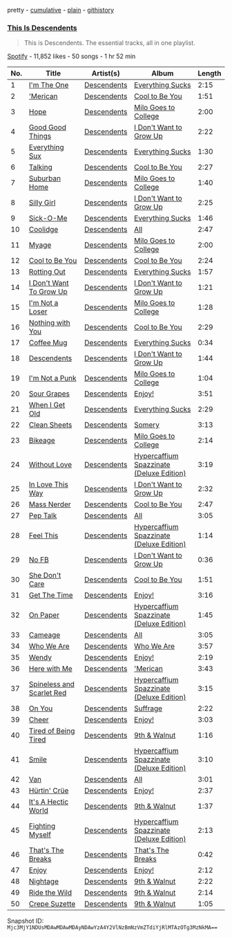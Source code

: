 pretty - [cumulative](/playlists/cumulative/37i9dQZF1DZ06evO0VULZP.md) - [plain](/playlists/plain/37i9dQZF1DZ06evO0VULZP) - [githistory](https://github.githistory.xyz/mackorone/spotify-playlist-archive/blob/main/playlists/plain/37i9dQZF1DZ06evO0VULZP)

### [This Is Descendents](https://open.spotify.com/playlist/37i9dQZF1DZ06evO0VULZP)

> This is Descendents\. The essential tracks, all in one playlist.

[Spotify](https://open.spotify.com/user/spotify) - 11,852 likes - 50 songs - 1 hr 52 min

| No. | Title | Artist(s) | Album | Length |
|---|---|---|---|---|
| 1 | [I'm The One](https://open.spotify.com/track/5XXiK8GZjjmCHpBpUEm9z5) | [Descendents](https://open.spotify.com/artist/1FGH4Bh7g9W6V4fUcKZWp5) | [Everything Sucks](https://open.spotify.com/album/2jUjrmnCfEEwvC4H2twuTI) | 2:15 |
| 2 | ['Merican](https://open.spotify.com/track/2BY2O9OybmxpND0DqNgx97) | [Descendents](https://open.spotify.com/artist/1FGH4Bh7g9W6V4fUcKZWp5) | [Cool to Be You](https://open.spotify.com/album/52RKlgHaL9hv8VjlVa3YkB) | 1:51 |
| 3 | [Hope](https://open.spotify.com/track/5Jd6yfhjjmDxODdvYTjscz) | [Descendents](https://open.spotify.com/artist/1FGH4Bh7g9W6V4fUcKZWp5) | [Milo Goes to College](https://open.spotify.com/album/7ap2sARnQnkhfbUxYIEcu8) | 2:00 |
| 4 | [Good Good Things](https://open.spotify.com/track/7HHle8A6urSZT4RxkDQIiz) | [Descendents](https://open.spotify.com/artist/1FGH4Bh7g9W6V4fUcKZWp5) | [I Don't Want to Grow Up](https://open.spotify.com/album/5kOp5XHhmMoG2e41VyVQC0) | 2:22 |
| 5 | [Everything Sux](https://open.spotify.com/track/0LDAMbrDwcMlH94AG9VYwW) | [Descendents](https://open.spotify.com/artist/1FGH4Bh7g9W6V4fUcKZWp5) | [Everything Sucks](https://open.spotify.com/album/2jUjrmnCfEEwvC4H2twuTI) | 1:30 |
| 6 | [Talking](https://open.spotify.com/track/5MbtRgGNhwK2KdJFt39a8L) | [Descendents](https://open.spotify.com/artist/1FGH4Bh7g9W6V4fUcKZWp5) | [Cool to Be You](https://open.spotify.com/album/52RKlgHaL9hv8VjlVa3YkB) | 2:27 |
| 7 | [Suburban Home](https://open.spotify.com/track/7Meu81YN9Ols2nQdbkKbbh) | [Descendents](https://open.spotify.com/artist/1FGH4Bh7g9W6V4fUcKZWp5) | [Milo Goes to College](https://open.spotify.com/album/7ap2sARnQnkhfbUxYIEcu8) | 1:40 |
| 8 | [Silly Girl](https://open.spotify.com/track/1o0cObpbURSTFEoXSgmL6a) | [Descendents](https://open.spotify.com/artist/1FGH4Bh7g9W6V4fUcKZWp5) | [I Don't Want to Grow Up](https://open.spotify.com/album/5kOp5XHhmMoG2e41VyVQC0) | 2:25 |
| 9 | [Sick\-O\-Me](https://open.spotify.com/track/1fiN0tMqkUXr5rTmw109Qo) | [Descendents](https://open.spotify.com/artist/1FGH4Bh7g9W6V4fUcKZWp5) | [Everything Sucks](https://open.spotify.com/album/2jUjrmnCfEEwvC4H2twuTI) | 1:46 |
| 10 | [Coolidge](https://open.spotify.com/track/2albIR3fBkSoAj76RjqGw7) | [Descendents](https://open.spotify.com/artist/1FGH4Bh7g9W6V4fUcKZWp5) | [All](https://open.spotify.com/album/02ZwlIiMwnSolCumjuSQ8U) | 2:47 |
| 11 | [Myage](https://open.spotify.com/track/1PcPuR2vNpqNr88Cc2Lw8m) | [Descendents](https://open.spotify.com/artist/1FGH4Bh7g9W6V4fUcKZWp5) | [Milo Goes to College](https://open.spotify.com/album/7ap2sARnQnkhfbUxYIEcu8) | 2:00 |
| 12 | [Cool to Be You](https://open.spotify.com/track/1eopOIsxS1lrGkEvGwFe1P) | [Descendents](https://open.spotify.com/artist/1FGH4Bh7g9W6V4fUcKZWp5) | [Cool to Be You](https://open.spotify.com/album/52RKlgHaL9hv8VjlVa3YkB) | 2:24 |
| 13 | [Rotting Out](https://open.spotify.com/track/4N22k5sUjgC4rTymY5ilpq) | [Descendents](https://open.spotify.com/artist/1FGH4Bh7g9W6V4fUcKZWp5) | [Everything Sucks](https://open.spotify.com/album/2jUjrmnCfEEwvC4H2twuTI) | 1:57 |
| 14 | [I Don't Want To Grow Up](https://open.spotify.com/track/0eDc197F5458sCXioVf2PJ) | [Descendents](https://open.spotify.com/artist/1FGH4Bh7g9W6V4fUcKZWp5) | [I Don't Want to Grow Up](https://open.spotify.com/album/5kOp5XHhmMoG2e41VyVQC0) | 1:21 |
| 15 | [I'm Not a Loser](https://open.spotify.com/track/1XFG00rEeHaDIPOQv9LTYs) | [Descendents](https://open.spotify.com/artist/1FGH4Bh7g9W6V4fUcKZWp5) | [Milo Goes to College](https://open.spotify.com/album/7ap2sARnQnkhfbUxYIEcu8) | 1:28 |
| 16 | [Nothing with You](https://open.spotify.com/track/55CdJt5NnG07dKs3wrdduv) | [Descendents](https://open.spotify.com/artist/1FGH4Bh7g9W6V4fUcKZWp5) | [Cool to Be You](https://open.spotify.com/album/52RKlgHaL9hv8VjlVa3YkB) | 2:29 |
| 17 | [Coffee Mug](https://open.spotify.com/track/6u52PVls4czt3mp2GnyGxe) | [Descendents](https://open.spotify.com/artist/1FGH4Bh7g9W6V4fUcKZWp5) | [Everything Sucks](https://open.spotify.com/album/2jUjrmnCfEEwvC4H2twuTI) | 0:34 |
| 18 | [Descendents](https://open.spotify.com/track/6REkhlp3lPDXlhyaPWRUby) | [Descendents](https://open.spotify.com/artist/1FGH4Bh7g9W6V4fUcKZWp5) | [I Don't Want to Grow Up](https://open.spotify.com/album/5kOp5XHhmMoG2e41VyVQC0) | 1:44 |
| 19 | [I'm Not a Punk](https://open.spotify.com/track/1VMnHHIyXnIWbkhhMoI9kM) | [Descendents](https://open.spotify.com/artist/1FGH4Bh7g9W6V4fUcKZWp5) | [Milo Goes to College](https://open.spotify.com/album/7ap2sARnQnkhfbUxYIEcu8) | 1:04 |
| 20 | [Sour Grapes](https://open.spotify.com/track/1zX9ziH6fCwdtH3exHEIq8) | [Descendents](https://open.spotify.com/artist/1FGH4Bh7g9W6V4fUcKZWp5) | [Enjoy!](https://open.spotify.com/album/2Yltds9OVHc9cd020ojrWg) | 3:51 |
| 21 | [When I Get Old](https://open.spotify.com/track/40AFXpAe4CDeT8DQ8jSDag) | [Descendents](https://open.spotify.com/artist/1FGH4Bh7g9W6V4fUcKZWp5) | [Everything Sucks](https://open.spotify.com/album/2jUjrmnCfEEwvC4H2twuTI) | 2:29 |
| 22 | [Clean Sheets](https://open.spotify.com/track/3pCc0a00cKo9o1qCsNDgiP) | [Descendents](https://open.spotify.com/artist/1FGH4Bh7g9W6V4fUcKZWp5) | [Somery](https://open.spotify.com/album/3aZ0LWZrvkSMJFp8RtLpDe) | 3:13 |
| 23 | [Bikeage](https://open.spotify.com/track/3H7lUDRaFAXi5hcEzd2GsU) | [Descendents](https://open.spotify.com/artist/1FGH4Bh7g9W6V4fUcKZWp5) | [Milo Goes to College](https://open.spotify.com/album/7ap2sARnQnkhfbUxYIEcu8) | 2:14 |
| 24 | [Without Love](https://open.spotify.com/track/7JlcIAeVDKykP56emtGiHb) | [Descendents](https://open.spotify.com/artist/1FGH4Bh7g9W6V4fUcKZWp5) | [Hypercaffium Spazzinate \(Deluxe Edition\)](https://open.spotify.com/album/2hGGxQXnZpKXPmQJUgLGXS) | 3:19 |
| 25 | [In Love This Way](https://open.spotify.com/track/4LlmKr3eGaU3oxnvd84kY4) | [Descendents](https://open.spotify.com/artist/1FGH4Bh7g9W6V4fUcKZWp5) | [I Don't Want to Grow Up](https://open.spotify.com/album/5kOp5XHhmMoG2e41VyVQC0) | 2:32 |
| 26 | [Mass Nerder](https://open.spotify.com/track/7u972MeFIdqkmQodkqbBcx) | [Descendents](https://open.spotify.com/artist/1FGH4Bh7g9W6V4fUcKZWp5) | [Cool to Be You](https://open.spotify.com/album/52RKlgHaL9hv8VjlVa3YkB) | 2:47 |
| 27 | [Pep Talk](https://open.spotify.com/track/2dsB4EWZpV3X5jin2pcjhm) | [Descendents](https://open.spotify.com/artist/1FGH4Bh7g9W6V4fUcKZWp5) | [All](https://open.spotify.com/album/02ZwlIiMwnSolCumjuSQ8U) | 3:05 |
| 28 | [Feel This](https://open.spotify.com/track/2xYTsFE2JcJEZFBYfV2x56) | [Descendents](https://open.spotify.com/artist/1FGH4Bh7g9W6V4fUcKZWp5) | [Hypercaffium Spazzinate \(Deluxe Edition\)](https://open.spotify.com/album/2hGGxQXnZpKXPmQJUgLGXS) | 1:14 |
| 29 | [No FB](https://open.spotify.com/track/7a8u4fFQF8BbYOPLtsWsTg) | [Descendents](https://open.spotify.com/artist/1FGH4Bh7g9W6V4fUcKZWp5) | [I Don't Want to Grow Up](https://open.spotify.com/album/5kOp5XHhmMoG2e41VyVQC0) | 0:36 |
| 30 | [She Don't Care](https://open.spotify.com/track/1YvA35HudRjB00cQxYGUNa) | [Descendents](https://open.spotify.com/artist/1FGH4Bh7g9W6V4fUcKZWp5) | [Cool to Be You](https://open.spotify.com/album/52RKlgHaL9hv8VjlVa3YkB) | 1:51 |
| 31 | [Get The Time](https://open.spotify.com/track/2H7W4q8W86r9GzRuTiiuTs) | [Descendents](https://open.spotify.com/artist/1FGH4Bh7g9W6V4fUcKZWp5) | [Enjoy!](https://open.spotify.com/album/2Yltds9OVHc9cd020ojrWg) | 3:16 |
| 32 | [On Paper](https://open.spotify.com/track/7FSV9tYkmQ8VmWSKWKFtHw) | [Descendents](https://open.spotify.com/artist/1FGH4Bh7g9W6V4fUcKZWp5) | [Hypercaffium Spazzinate \(Deluxe Edition\)](https://open.spotify.com/album/2hGGxQXnZpKXPmQJUgLGXS) | 1:45 |
| 33 | [Cameage](https://open.spotify.com/track/12CAbupLzhGDIfUUxObG3x) | [Descendents](https://open.spotify.com/artist/1FGH4Bh7g9W6V4fUcKZWp5) | [All](https://open.spotify.com/album/02ZwlIiMwnSolCumjuSQ8U) | 3:05 |
| 34 | [Who We Are](https://open.spotify.com/track/7hTWmQ1VFjUDN4IQljtDI0) | [Descendents](https://open.spotify.com/artist/1FGH4Bh7g9W6V4fUcKZWp5) | [Who We Are](https://open.spotify.com/album/2c4Cy7KKorM1IGOgN3LczB) | 3:57 |
| 35 | [Wendy](https://open.spotify.com/track/09zb1vmjubFswa5uUeCn58) | [Descendents](https://open.spotify.com/artist/1FGH4Bh7g9W6V4fUcKZWp5) | [Enjoy!](https://open.spotify.com/album/2Yltds9OVHc9cd020ojrWg) | 2:19 |
| 36 | [Here with Me](https://open.spotify.com/track/3J0S1JeugumK6iujuCdotl) | [Descendents](https://open.spotify.com/artist/1FGH4Bh7g9W6V4fUcKZWp5) | ['Merican](https://open.spotify.com/album/60eDnZNML7mTE2UadzotYD) | 3:43 |
| 37 | [Spineless and Scarlet Red](https://open.spotify.com/track/7wumsq89VLbMlbrrqHyWsT) | [Descendents](https://open.spotify.com/artist/1FGH4Bh7g9W6V4fUcKZWp5) | [Hypercaffium Spazzinate \(Deluxe Edition\)](https://open.spotify.com/album/2hGGxQXnZpKXPmQJUgLGXS) | 3:15 |
| 38 | [On You](https://open.spotify.com/track/1Gha0zNTNKm25CQJaiCyHN) | [Descendents](https://open.spotify.com/artist/1FGH4Bh7g9W6V4fUcKZWp5) | [Suffrage](https://open.spotify.com/album/3SMJ9cTpoekr5svjB0AcK9) | 2:22 |
| 39 | [Cheer](https://open.spotify.com/track/2vuY4aYI49AY6pXB12ivBu) | [Descendents](https://open.spotify.com/artist/1FGH4Bh7g9W6V4fUcKZWp5) | [Enjoy!](https://open.spotify.com/album/2Yltds9OVHc9cd020ojrWg) | 3:03 |
| 40 | [Tired of Being Tired](https://open.spotify.com/track/4u3eECXPRzUzQQVdiSmsoS) | [Descendents](https://open.spotify.com/artist/1FGH4Bh7g9W6V4fUcKZWp5) | [9th & Walnut](https://open.spotify.com/album/2nWhDLqVYsmlsiw1K2PkFs) | 1:16 |
| 41 | [Smile](https://open.spotify.com/track/5bgrq2ys7hfJXEdP6ZlrDR) | [Descendents](https://open.spotify.com/artist/1FGH4Bh7g9W6V4fUcKZWp5) | [Hypercaffium Spazzinate \(Deluxe Edition\)](https://open.spotify.com/album/2hGGxQXnZpKXPmQJUgLGXS) | 3:10 |
| 42 | [Van](https://open.spotify.com/track/2SJHPnqYZPBAOFXqqiMUU9) | [Descendents](https://open.spotify.com/artist/1FGH4Bh7g9W6V4fUcKZWp5) | [All](https://open.spotify.com/album/02ZwlIiMwnSolCumjuSQ8U) | 3:01 |
| 43 | [Hürtin' Crüe](https://open.spotify.com/track/0FaXeLoE7VHzwjpkVX8KBx) | [Descendents](https://open.spotify.com/artist/1FGH4Bh7g9W6V4fUcKZWp5) | [Enjoy!](https://open.spotify.com/album/2Yltds9OVHc9cd020ojrWg) | 2:37 |
| 44 | [It's A Hectic World](https://open.spotify.com/track/1wwJvz8aqieLQc8tZvYIX9) | [Descendents](https://open.spotify.com/artist/1FGH4Bh7g9W6V4fUcKZWp5) | [9th & Walnut](https://open.spotify.com/album/2nWhDLqVYsmlsiw1K2PkFs) | 1:37 |
| 45 | [Fighting Myself](https://open.spotify.com/track/37lLexBCC4kCIPZFL1unDo) | [Descendents](https://open.spotify.com/artist/1FGH4Bh7g9W6V4fUcKZWp5) | [Hypercaffium Spazzinate \(Deluxe Edition\)](https://open.spotify.com/album/2hGGxQXnZpKXPmQJUgLGXS) | 2:13 |
| 46 | [That's The Breaks](https://open.spotify.com/track/6ITRdfrMgETFrRGlMj4KTs) | [Descendents](https://open.spotify.com/artist/1FGH4Bh7g9W6V4fUcKZWp5) | [That's The Breaks](https://open.spotify.com/album/7jBnEaexaIWaZvD7Bft29z) | 0:42 |
| 47 | [Enjoy](https://open.spotify.com/track/1z3URfQ4jYzrFmStzUu20i) | [Descendents](https://open.spotify.com/artist/1FGH4Bh7g9W6V4fUcKZWp5) | [Enjoy!](https://open.spotify.com/album/2Yltds9OVHc9cd020ojrWg) | 2:12 |
| 48 | [Nightage](https://open.spotify.com/track/0gNDfOiFi2HLe2uZerMAB7) | [Descendents](https://open.spotify.com/artist/1FGH4Bh7g9W6V4fUcKZWp5) | [9th & Walnut](https://open.spotify.com/album/2nWhDLqVYsmlsiw1K2PkFs) | 2:22 |
| 49 | [Ride the Wild](https://open.spotify.com/track/14FjdxiIwPJBJteMrqHBoL) | [Descendents](https://open.spotify.com/artist/1FGH4Bh7g9W6V4fUcKZWp5) | [9th & Walnut](https://open.spotify.com/album/2nWhDLqVYsmlsiw1K2PkFs) | 2:14 |
| 50 | [Crepe Suzette](https://open.spotify.com/track/0ylpeLmX7i15s6IpMpBB8M) | [Descendents](https://open.spotify.com/artist/1FGH4Bh7g9W6V4fUcKZWp5) | [9th & Walnut](https://open.spotify.com/album/2nWhDLqVYsmlsiw1K2PkFs) | 1:05 |

Snapshot ID: `Mjc3MjY1NDUsMDAwMDAwMDAyNDAwYzA4Y2VlNzBmNzVmZTdiYjRlMTAzOTg3MzNkMA==`
